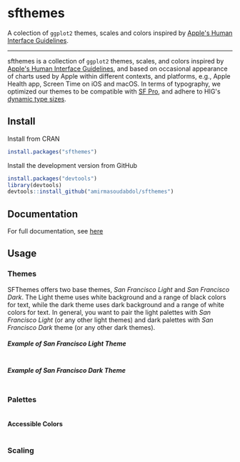 # sfthemes
A colection of `ggplot2` themes, scales and colors inspired by [Apple's Human Interface Guidelines](https://developer.apple.com/design/human-interface-guidelines/).

---

sfthemes is a collection of `ggplot2` themes, scales, and colors inspired by [Apple's Human Interface Guidelines](https://developer.apple.com/design/human-interface-guidelines/), and based on occasional
appearance of charts used by Apple within different contexts, and platforms, e.g., Apple Health app, Screen Time on iOS and macOS. In terms of typography, we optimized our themes to be compatible with [SF Pro](https://developer.apple.com/fonts/), and adhere to HIG's [dynamic type sizes](https://developer.apple.com/design/human-interface-guidelines/ios/visual-design/typography/).

## Install

Install from CRAN
```R
install.packages("sfthemes")
```

Install the development version from GitHub
```R
install.packages("devtools")
library(devtools)
devtools::install_github("amirmasoudabdol/sfthemes")
```

## Documentation

For full documentation, see [here](https://sfthemes.amirmasoudabdol.name)

## Usage

### Themes

SFThemes offers two base themes, *San Francisco Light* and *San Francisco Dark*. The Light theme uses white background and a range of black colors for text, while the dark theme uses dark background and a range of white colors for text. In general, you want to pair the light palettes with *San Francisco Light* (or any other light themes) and dark palettes with *San Francisco Dark* theme (or any other dark themes). 

##### Example of *San Francisco Light* Theme
```R

```

##### Example of *San Francisco Dark* Theme
```R

```

### Palettes 

```R

```

#### Accessible Colors

```R

```

### Scaling

```R

```
